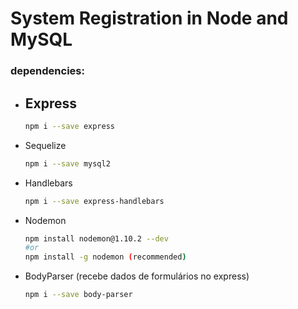 # System Registration in Node and MySQL

### dependencies:
- Express
    - 
    ```bash
    npm i --save express
- Sequelize
    ```bash
    npm i --save mysql2
- Handlebars
    ```bash
    npm i --save express-handlebars
- Nodemon
    ```bash
    npm install nodemon@1.10.2 --dev
    #or
    npm install -g nodemon (recommended)
- BodyParser (recebe dados de formulários no express)
    ```bash
    npm i --save body-parser